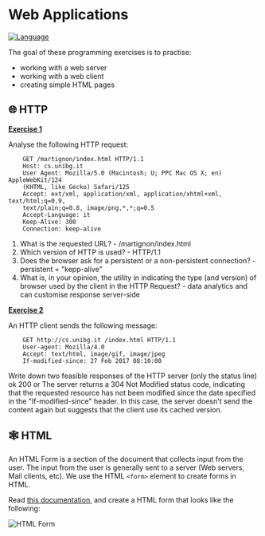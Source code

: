 # Web Applications

[![Language](https://img.shields.io/badge/language-HTML-E54B20.svg?style=for-the-badge)][1]

The goal of these programming exercises is to practise:
- working with a web server
- working with a web client
- creating simple HTML pages

## :globe_with_meridians: HTTP

**<ins>Exercise 1</ins>**

Analyse the following HTTP request:

```
    GET /martignon/index.html HTTP/1.1
    Host: cs.unibg.it
    User Agent: Mozilla/5.0 (Macintosh; U; PPC Mac OS X; en) AppleWebKit/124
    (KHTML, like Gecko) Safari/125
    Accept: ext/xml, application/xml, application/xhtml+xml, text/html;q=0.9,
    text/plain;q=0.8, image/png,*,*;q=0.5
    Accept-Language: it
    Keep-Alive: 300
    Connection: keep-alive
```

1. What is the requested URL? - /martignon/index.html
2. Which version of HTTP is used? - HTTP/1.1
3. Does the browser ask for a persistent or a non-persistent connection? - persistent = "kepp-alive"
4. What is, in your opinion, the utility in indicating the type (and version) of browser used by
the client in the HTTP Request? - data analytics and can customise response server-side

**<ins>Exercise 2</ins>**

An HTTP client sends the following message:

```
    GET http://cs.unibg.it /index.html HTTP/1.1
    User-agent: Mozilla/4.0
    Accept: text/html, image/gif, image/jpeg
    If-modified-since: 27 Feb 2017 08:10:00
```

Write down two feasible responses of the HTTP server (only the status line)
ok 200 or
The server returns a 304 Not Modified status code, indicating that the requested resource has not been modified since the date specified in the "If-modified-since" header. In this case, the server doesn't send the content again but suggests that the client use its cached version.

## :spider_web: HTML

An HTML Form is a section of the document that collects input from the user. The input from the user is generally sent to a server (Web servers, Mail clients, etc). We use the HTML `<form>` element to create forms in HTML.

Read [this documentation][2], and create a HTML form that looks like the following:

![HTML Form](./html-form.png)





[1]: https://developer.mozilla.org/en-US/docs/Web/HTML
[2]: https://developer.mozilla.org/en-US/docs/Learn/Forms/HTML5_input_types